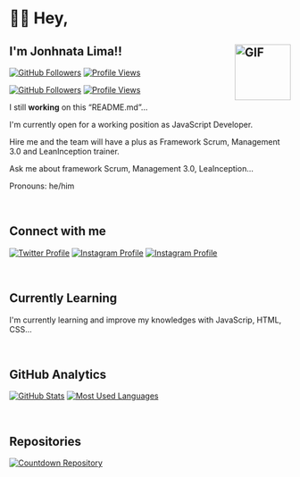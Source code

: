 # 👋🏼 <strong>Hey</strong>,

## I'm Jonhnata Lima!! <img width="100" alt="GIF" align="right" src="https://media0.giphy.com/media/TFUd6cS3rc4qcaS5T8/giphy.gif"/>


[![GitHub Followers](https://img.shields.io/github/followers/JonhnataLima?color=%23f5f5f5&label=GitHub%20Followers&logo=GitHub&logoColor=%23f5f5f5&style=for-the-badge)](https://github.com/JonhnataLima)
[![Profile Views](https://komarev.com/ghpvc/?username=JonhnataLima&color=grey&style=for-the-badge&label=Views)](https://github.com/JonhnataLima)

[![GitHub Followers](https://img.shields.io/github/followers/JonhnataLima?color=%23f5f5f5&label=GitHub%20Followers&logo=GitHub&logoColor=%23f5f5f5)](https://github.com/JonhnataLima)
[![Profile Views](https://img.shields.io/jsdelivr/gh/hd/JonhnataLima/jonhnatalima?color=%23f5f5f5&label=Views&logo=GitHub&logoColor=%23f5f5f5)](https://github.com/JonhnataLima)




I still <strong>working</strong> on this &ldquo;README.md&rdquo;...


<p>I'm currently open for a working position as JavaScript Developer.</p>
<p>Hire me and the team will have a  plus as Framework Scrum, Management 3.0 and LeanInception trainer.</p>
<p>Ask me about framework Scrum, Management 3.0, LeaInception...</p>
<p>Pronouns: he/him</p>

<br>

## Connect with me


[![Twitter Profile](https://img.shields.io/twitter/url?color=%231DA1F2&label=%40JonhnataLima&logo=Twitter&logoColor=%231DA1F2&style=for-the-badge&url=https%3A%2F%2Ftwitter.com%2FJonhnataLima)](https://twitter.com/intent/follow?screen_name=JonhnataLima)
[![Instagram Profile](https://img.shields.io/badge/instagram-%20-orange?color=%23C13584&label=%40jonhnatalima&logo=Instagram&logoColor=%23F56040&style=for-the-badge)](https://www.instagram.com/jonhnatalima/)
[![Instagram Profile](https://img.shields.io/badge/linkedin-%20-blue?&label=in/jonhnata-lima&logo=linkedin&logoColor=2867B2&style=for-the-badge&color=%23FFFFFF)](https://www.linkedin.com/in/jonhnata-lima/)

<br>

## Currently Learning

I'm currently learning and improve my knowledges with JavaScrip, HTML, CSS...

<br>

## GitHub Analytics

[![GitHub Stats](https://github-readme-stats.vercel.app/api/?username=jonhnatalima&theme=chartreuse-dark&show_icons=true&count_private=true)](https://github.com/jonhnatalima) 
[![Most Used Languages](https://github-readme-stats.vercel.app/api/top-langs/?username=jonhnatalima&theme=chartreuse-dark&layout=compact)](https://github.com/jonhnatalima)

<br>

## Repositories

[![Countdown Repository](https://github-readme-stats.vercel.app/api/pin/?username=jonhnatalima&repo=countdown-timer&show_owner=true&theme=chartreuse-dark)](https://github.com/jonhnatalima/countdown-timer)
